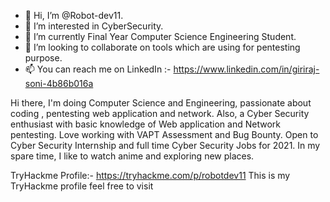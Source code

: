 - 👋 Hi, I’m @Robot-dev11.
- 👀 I’m interested in CyberSecurity.
- 🌱 I’m currently Final Year Computer Science Engineering Student.
- 💞️ I’m looking to collaborate on tools which are using for pentesting purpose.
- 📫 You can reach me on LinkedIn :- https://www.linkedin.com/in/giriraj-soni-4b86b016a

<!---
Robot-dev11/Robot-dev11 is a ✨ special ✨ repository because its `README.md` (this file) appears on your GitHub profile.
You can click the Preview link to take a look at your changes.
--->
Hi there, I'm doing Computer Science and Engineering, passionate about coding , pentesting web application and network.
Also, a Cyber Security enthusiast with basic knowledge of Web application and Network pentesting. Love working with VAPT Assessment and Bug Bounty. 
Open to Cyber Security Internship and full time Cyber Security Jobs for 2021. In my spare time, I like to watch anime and exploring new places. 

TryHackme Profile:- https://tryhackme.com/p/robotdev11
This is my TryHackme profile feel free to visit

